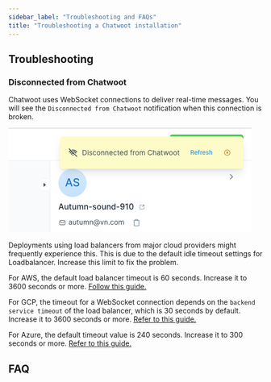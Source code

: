 ```yaml
---
sidebar_label: "Troubleshooting and FAQs"
title: "Troubleshooting a Chatwoot installation"
---
```


## Troubleshooting

### Disconnected from Chatwoot

Chatwoot uses WebSocket connections to deliver real-time messages. You will see the `Disconnected from Chatwoot` notification when this connection is broken.

![disconnected-from-chatwoot](./images/troubleshooting/disconnected-from-chatwoot.png)

Deployments using load balancers from major cloud providers might frequently experience this. This is due to the default idle timeout settings for Loadbalancer. Increase this limit to fix the problem.

For AWS, the default load balancer timeout is 60 seconds. Increase it to 3600 seconds or more. [Follow this guide.](https://docs.aws.amazon.com/elasticloadbalancing/latest/application/application-load-balancers.html#connection-idle-timeout)

For GCP, the timeout for a WebSocket connection depends on the `backend service timeout` of the load balancer, which is 30 seconds by default. Increase it to 3600 seconds or more. [Refer to this guide.](https://cloud.google.com/load-balancing/docs/https#timeouts_and_retries)

For Azure, the default timeout value is 240 seconds. Increase it to 300 seconds or more. [Refer to this guide.](https://docs.microsoft.com/en-us/azure/load-balancer/load-balancer-tcp-idle-timeout)

## FAQ
